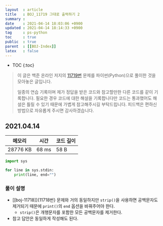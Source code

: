 ```yaml
---
layout  : article
title   : BOJ_11719 그대로 출력하기 2
summary : 
date    : 2021-04-14 18:03:06 +0900
updated : 2021-04-14 18:14:33 +0900
tag     : ps-python
toc     : true
public  : true
parent  : [[BOJ-Index]]
latex   : false
---
```

* TOC
{:toc}

>이 글은 백준 온라인 저지의 [11719번](https://www.acmicpc.net/problem/11719) 문제를 파이썬(Python)으로 풀이한 것을 모아놓은 글입니다.
>
> 일종의 연습 기록이며 제가 정답을 받은 코드와 참고할만한 다른 코드를 같이 기록합니다. 필요한 경우 코드에 대한 해설을 기록합니다만 코드는 통과했어도 해설은 틀릴 수 있기 때문에 가볍게 참고해주시길 부탁드립니다. 피드백은 편하신 방법으로 자유롭게 주시면 감사하겠습니다.

## 2021.04.14

| 메모리    | 시간  | 코드 길이 |
| --------- | ----- | --------- |
| 28776 KB  | 68 ms | 58 B      |

```python
import sys

for line in sys.stdin:
    print(line, end="")
```

### 풀이 설명

* [[boj-11718]]{11718번} 문제와 거의 동일하지만 `strip()`을 사용하면 공백문자도 제거되기 때문에 `print()`의 `end` 옵션을 바꿔주어야 한다.
    * `strip()`은 개행문자를 포함한 모든 공백문자를 제거한다.
* 참고 답안은 동일하게 작성해도 된다.
